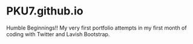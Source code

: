 PKU7.github.io
==============

Humble Beginnings!!
My very first portfolio attempts in my first month of coding with Twitter and Lavish Bootstrap.
